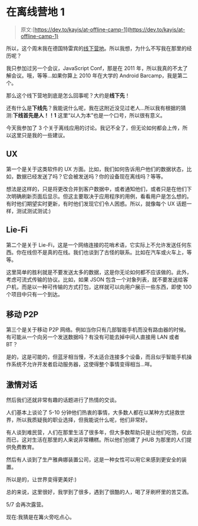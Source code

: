 # 在离线营地 1

> 原文:[https://dev.to/kayis/at-offline-camp-1](https://dev.to/kayis/at-offline-camp-1)

所以，这个周末我在德国特雷宾的[线下营地](http://offlinefirst.org/camp/)。所以我想，为什么不写我在那里的经历呢？

我只参加过另一个会议，JavaScript Conf，那是在 2011 年，所以我真的不太了解会议。哦，等等...如果你算上 2010 年在大学的 Android Barcamp，我是第二个。

那么这个线下营地到底是怎么回事呢？大约是**线下先**！

还有什么是**下线先**？我能说什么呢，我在这附近没见过老人...所以我有根据的猜测:**下线首先是人！！1** 这里“以人为本”也是一个口号，所以很有意义。

今天我参加了 3 个关于离线应用的讨论。我记不全了，但无论如何都会上传，所以这里只是我的一些建议。

## [](#ux)UX

第一个是关于这类软件的 UX 方面。比如，我们如何告诉用户他们的数据状态，比如，数据已经发送了吗？它会被发送吗？你的设备现在离线吗？等等。

想法是这样的，只是将更改合并到客户数据中，或者通知他们，或者只是在他们下次明确刷新页面后显示。但这主要取决于应用程序的用例，看看用户是怎么想的。有时他们期望实时更新，有时他们发现它们令人困惑。所以，就像每个 UX 话题一样，测试测试测试:)

## [](#liefi)Lie-Fi

第二个是关于 Lie-Fi，这是一个网络连接的花哨术语，它实际上不允许发送任何东西。你在线但不是真的在线。我们也谈到了古怪的联系。比如在汽车或火车上，等等。

这里简单的胜利就是不要发送太多的数据，这是你无论如何都不应该做的。此外，考虑可流式传输的协议。比如，如果 JSON 包含一个对象列表，就不要发送给客户机，而是以一种可传输的方式打包，这样就可以向用户展示一些东西，即使 100 个项目中只有一个到达。

## [](#mobile-p2p)移动 P2P

第三个是关于移动 P2P 网络。例如当你只有几部智能手机而没有路由器的时候。有可能从一个向另一个发送数据吗？有没有可能去掉中间人直接用 LAN 或者 BT？

是的，这是可能的，但蓝牙相当慢，不太适合连接多个设备，而且似乎智能手机操作系统不允许开发者启动服务器，这使得整个事情变得相当...咩。

## [](#passion-talks)激情对话

然后我们还就非常有趣的话题进行了热情的交谈。

人们基本上谈论了 5-10 分钟他们热衷的事情，大多数人都在以某种方式拯救世界，所以我质疑我的职业选择，但我能说什么呢，他们非常好。

有人谈到难民营，人们在那里生活了很多年，但大多数帮助只是让他们吃饱，仅此而已，这对生活在那里的人来说非常糟糕。所以他们创建了 jHUB 为那里的人们提供免费教育。

然后有人谈到了生产雅典娜装置公司，这是一种女性可以用它来感到更安全的装置。

所以是的，让世界变得更美好:)

总的来说，这里很好，我学到了很多，遇到了很酷的人，喝了牙刷杯里的苦艾酒。

5/7 会再次露营。

现在:我猜是在篝火旁吃点心。